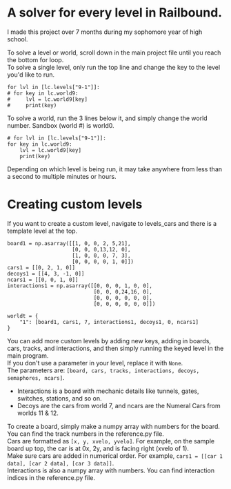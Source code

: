 # A solver for every level in Railbound.
I made this project over 7 months during my sophomore year of high school.


To solve a level or world, scroll down in the main project file until you reach the bottom for loop.  
To solve a single level, only run the top line and change the key to the level you'd like to run.
```
for lvl in [lc.levels["9-1"]]:
# for key in lc.world9:
#     lvl = lc.world9[key]
#     print(key)
```

To solve a world, run the 3 lines below it, and simply change the world number. Sandbox (world #) is world0.
```
# for lvl in [lc.levels["9-1"]]:
for key in lc.world9:
    lvl = lc.world9[key]
    print(key)
```

Depending on which level is being run, it may take anywhere from less than a second to multiple minutes or hours.

# Creating custom levels
If you want to create a custom level, navigate to levels_cars and there is a template level at the top.
```
board1 = np.asarray([[1, 0, 0, 2, 5,21],
                     [0, 0, 0,13,12, 0],
                     [1, 0, 0, 0, 7, 3],
                     [0, 0, 0, 0, 1, 0]])
cars1 = [[0, 2, 1, 0]]
decoys1 = [[4, 3, -1, 0]]
ncars1 = [[0, 0, 1, 0]]
interactions1 = np.asarray([[0, 0, 0, 1, 0, 0],
                            [0, 0, 0,24,16, 0],
                            [0, 0, 0, 0, 0, 0],
                            [0, 0, 0, 0, 0, 0]])

worldt = {
    "1": [board1, cars1, 7, interactions1, decoys1, 0, ncars1]
}
```
You can add more custom levels by adding new keys, adding in boards, cars, tracks, and interactions, and then simply running the keyed level in the main program.  
If you don't use a parameter in your level, replace it with `None`.  
The parameters are: `[board, cars, tracks, interactions, decoys, semaphores, ncars]`.  
- Interactions is a board with mechanic details like tunnels, gates, switches, stations, and so on.  
- Decoys are the cars from world 7, and ncars are the Numeral Cars from worlds 11 & 12.  

To create a board, simply make a numpy array with numbers for the board. You can find the track numbers in the reference.py file.  
Cars are formatted as `[x, y, xvelo, yvelo]`. For example, on the sample board up top, the car is at 0x, 2y, and is facing right (xvelo of 1).  
Make sure cars are added in numerical order. For example, `cars1 = [[car 1 data], [car 2 data], [car 3 data]]`.  
Interactions is also a numpy array with numbers. You can find interaction indices in the reference.py file.  

